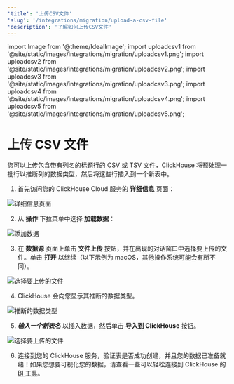 ```yaml
---
'title': '上传CSV文件'
'slug': '/integrations/migration/upload-a-csv-file'
'description': '了解如何上传CSV文件'
---
```


import Image from '@theme/IdealImage';
import uploadcsv1 from '@site/static/images/integrations/migration/uploadcsv1.png';
import uploadcsv2 from '@site/static/images/integrations/migration/uploadcsv2.png';
import uploadcsv3 from '@site/static/images/integrations/migration/uploadcsv3.png';
import uploadcsv4 from '@site/static/images/integrations/migration/uploadcsv4.png';
import uploadcsv5 from '@site/static/images/integrations/migration/uploadcsv5.png';


# 上传 CSV 文件

您可以上传包含带有列名的标题行的 CSV 或 TSV 文件，ClickHouse 将预处理一批行以推断列的数据类型，然后将这些行插入到一个新表中。

1. 首先访问您的 ClickHouse Cloud 服务的 **详细信息** 页面：

<Image img={uploadcsv1} size='md' alt='详细信息页面' />

2. 从 **操作** 下拉菜单中选择 **加载数据**：

<Image img={uploadcsv2} size='sm' alt='添加数据'/>

3. 在 **数据源** 页面上单击 **文件上传** 按钮，并在出现的对话窗口中选择要上传的文件。单击 **打开** 以继续（以下示例为 macOS，其他操作系统可能会有所不同）。

<Image img={uploadcsv3} size='md' alt='选择要上传的文件' />

4. ClickHouse 会向您显示其推断的数据类型。

<Image img={uploadcsv4} size='md' alt='推断的数据类型' />

5. ***输入一个新表名*** 以插入数据，然后单击 **导入到 ClickHouse** 按钮。

<Image img={uploadcsv5} size='md' alt='选择要上传的文件' />

6. 连接到您的 ClickHouse 服务，验证表是否成功创建，并且您的数据已准备就绪！如果您想要可视化您的数据，请查看一些可以轻松连接到 ClickHouse 的 [BI 工具](../data-visualization/index.md)。
